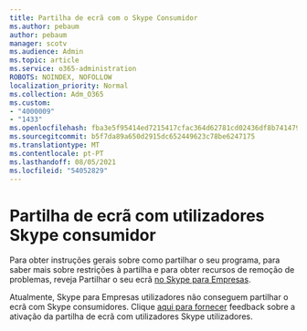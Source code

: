```yaml
---
title: Partilha de ecrã com o Skype Consumidor
ms.author: pebaum
author: pebaum
manager: scotv
ms.audience: Admin
ms.topic: article
ms.service: o365-administration
ROBOTS: NOINDEX, NOFOLLOW
localization_priority: Normal
ms.collection: Adm_O365
ms.custom:
- "4000009"
- "1433"
ms.openlocfilehash: fba3e5f95414ed7215417cfac364d62781cd02436df8b741479d136a606df757
ms.sourcegitcommit: b5f7da89a650d2915dc652449623c78be6247175
ms.translationtype: MT
ms.contentlocale: pt-PT
ms.lasthandoff: 08/05/2021
ms.locfileid: "54052829"
---
```

# <a name="screen-sharing-with-skype-consumer-users"></a>Partilha de ecrã com utilizadores Skype consumidor

Para obter instruções gerais sobre como partilhar o seu programa, para saber mais sobre restrições à partilha e para obter recursos de remoção de problemas, reveja Partilhar o seu ecrã [no Skype para Empresas](https://support.microsoft.com/office/share-and-present-content-from-skype-meetings-app-skype-for-business-web-app-234b0c06-a88d-4707-904c-4fd6c571fc01).  

Atualmente, Skype para Empresas utilizadores não conseguem partilhar o ecrã com Skype consumidores. Clique [aqui para fornecer](https://www.skypefeedback.com/forums/299913-generally-available/suggestions/12335259-enable-screen-sharing-to-consumer-skype-users) feedback sobre a ativação da partilha de ecrã com utilizadores Skype utilizadores. 